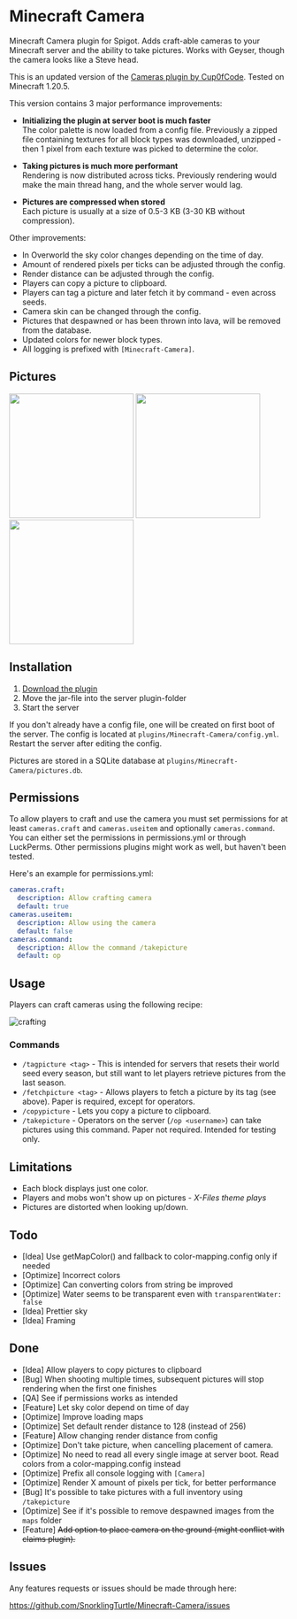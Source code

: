 Minecraft Camera
================

Minecraft Camera plugin for Spigot. Adds craft-able cameras to your Minecraft server and the 
ability to take pictures. Works with Geyser, though the camera looks like a Steve head.

This is an updated version of the [Cameras plugin by Cup0fCode](https://github.com/Cup0fCode/Cameras/). Tested on Minecraft 1.20.5. 

This version contains 3 major performance improvements:

* **Initializing the plugin at server boot is much faster**<br>
The color palette is now loaded from a config file. Previously a zipped file containing textures for all block types was downloaded,
unzipped - then 1 pixel from each texture was picked to determine the color.

* **Taking pictures is much more performant**<br>
Rendering is now distributed across ticks. Previously rendering would make the main thread hang, and the whole server would lag. 

* **Pictures are compressed when stored**<br>
Each picture is usually at a size of 0.5-3 KB (3-30 KB without compression).


Other improvements:

* In Overworld the sky color changes depending on the time of day.
* Amount of rendered pixels per ticks can be adjusted through the config.
* Render distance can be adjusted through the config.
* Players can copy a picture to clipboard.
* Players can tag a picture and later fetch it by command - even across seeds.
* Camera skin can be changed through the config.
* Pictures that despawned or has been thrown into lava, will be removed from the database.
* Updated colors for newer block types.
* All logging is prefixed with `[Minecraft-Camera]`.

## Pictures

<img src="https://i.imgur.com/Bzi99fL.png" width="225" alt=""> <img src="https://i.imgur.com/YRiBxGn.png" width="225" alt=""> <img src="https://i.imgur.com/pstXzfc.png" width="225" alt="">

## Installation

1. [Download the plugin](https://github.com/SnorklingTurtle/Minecraft-Camera/releases/)
2. Move the jar-file into the server plugin-folder
3. Start the server

If you don't already have a config file, one will be created on first boot of the server. The config is located at `plugins/Minecraft-Camera/config.yml`. Restart the server after editing the config. 

Pictures are stored in a SQLite database at `plugins/Minecraft-Camera/pictures.db`. 

## Permissions

To allow players to craft and use the camera you must set permissions for at least `cameras.craft` and 
`cameras.useitem` and optionally `cameras.command`. You can either set the permissions in 
permissions.yml or through LuckPerms. Other permissions plugins might work as well, but haven't been tested.

Here's an example for permissions.yml:

```yml
cameras.craft:
  description: Allow crafting camera
  default: true
cameras.useitem:
  description: Allow using the camera
  default: false
cameras.command:
  description: Allow the command /takepicture
  default: op
```

## Usage
Players can craft cameras using the following recipe:

![crafting](https://i.imgur.com/GsrxLPY.png)

### Commands

* `/tagpicture <tag>` - This is intended for servers that resets their world seed every season, but still want to let players retrieve pictures from the last season. 
* `/fetchpicture <tag>` - Allows players to fetch a picture by its tag (see above). Paper is required, except for operators.
* `/copypicture` - Lets you copy a picture to clipboard.
* `/takepicture` - Operators on the server (`/op <username>`) can take pictures using this command. Paper not required. Intended for testing only.


## Limitations

* Each block displays just one color.
* Players and mobs won't show up on pictures - *X-Files theme plays*
* Pictures are distorted when looking up/down.

## Todo

* [Idea] Use getMapColor() and fallback to color-mapping.config only if needed
* [Optimize] Incorrect colors
* [Optimize] Can converting colors from string be improved
* [Optimize] Water seems to be transparent even with `transparentWater: false`
* [Idea] Prettier sky
* [Idea] Framing

## Done

* [Idea] Allow players to copy pictures to clipboard
* [Bug] When shooting multiple times, subsequent pictures will stop rendering when the first one finishes
* [QA] See if permissions works as intended
* [Feature] Let sky color depend on time of day
* [Optimize] Improve loading maps
* [Optimize] Set default render distance to 128 (instead of 256)
* [Feature] Allow changing render distance from config
* [Optimize] Don't take picture, when cancelling placement of camera.
* [Optimize] No need to read all every single image at server boot. Read colors from a color-mapping.config instead
* [Optimize] Prefix all console logging with `[Camera]`
* [Optimize] Render X amount of pixels per tick, for better performance
* [Bug] It's possible to take pictures with a full inventory using `/takepicture`
* [Optimize] See if it's possible to remove despawned images from the `maps` folder
* [Feature] ~~Add option to place camera on the ground (might conflict with claims plugin).~~

## Issues

Any features requests or issues should be made through here:

https://github.com/SnorklingTurtle/Minecraft-Camera/issues
